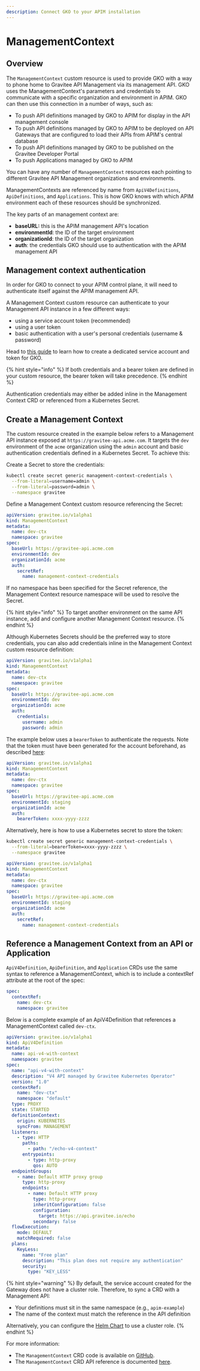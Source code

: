 ```yaml
---
description: Connect GKO to your APIM installation
---
```


# ManagementContext

## Overview

The `ManagementContext` custom resource is used to provide GKO with a way to phone home to Gravitee API Management via its management API. GKO uses the ManagementContext's parameters and credentials to communicate with a specific organization and environment in APIM. GKO can then use this connection in a number of ways, such as:

* To push API definitions managed by GKO to APIM for display in the API management console
* To push API definitions managed by GKO to APIM to be deployed on API Gateways that are configured to load their APIs from APIM's central database
* To push API definitions managed by GKO to be published on the Gravitee Developer Portal
* To push Applications managed by GKO to APIM

You can have any number of `ManagementContext` resources each pointing to different Gravitee API Management organizations and environments.

ManagementContexts are referenced by name from `ApiV4Definitions`, `ApiDefinitions`, and `Applications`. This is how GKO knows with which APIM environment each of these resources should be synchronized.

The key parts of an management context are:

* **baseURL:** this is the APIM management API's location
* **environmentId**: the ID of the target environment
* **organizationId**: the ID of the target organization
* **auth**: the credentials GKO should use to authentication with the APIM management API

## Management context authentication

In order for GKO to connect to your APIM control plane, it will need to authenticate itself against the APIM management API.

A Management Context custom resource can authenticate to your Management API instance in a few different ways: &#x20;

* using a service account token (recommended)
* using a user token
* basic authentication with a user's personal credentials (username & password)

Head to [this guide](../../guides/define-an-apim-service-account-for-gko.md) to learn how to create a dedicated service account and token for GKO.

{% hint style="info" %}
If both credentials and a bearer token are defined in your custom resource, the bearer token will take precedence.
{% endhint %}

Authentication credentials may either be added inline in the Management Context CRD or referenced from a Kubernetes Secret.

## Create a Management Context

The custom resource created in the example below refers to a Management API instance exposed at `https://gravitee-api.acme.com`. It targets the `dev` environment of the `acme` organization using the `admin` account and basic authentication credentials defined in a Kubernetes Secret. To achieve this:

Create a Secret to store the credentials:

```sh
kubectl create secret generic management-context-credentials \
  --from-literal=username=admin \
  --from-literal=password=admin \
  --namespace gravitee
```

Define a Management Context custom resource referencing the Secret:

```yaml
apiVersion: gravitee.io/v1alpha1
kind: ManagementContext
metadata:
  name: dev-ctx
  namespace: gravitee
spec:
  baseUrl: https://gravitee-api.acme.com
  environmentId: dev
  organizationId: acme
  auth:
    secretRef:
      name: management-context-credentials
```

If no namespace has been specified for the Secret reference, the Management Context resource namespace will be used to resolve the Secret.

{% hint style="info" %}
To target another environment on the same API instance, add and configure another Management Context resource.
{% endhint %}

Although Kubernetes Secrets should be the preferred way to store credentials, you can also add credentials inline in the Management Context custom resource definition:

```yaml
apiVersion: gravitee.io/v1alpha1
kind: ManagementContext
metadata:
  name: dev-ctx
  namespace: gravitee
spec:
  baseUrl: https://gravitee-api.acme.com
  environmentId: dev
  organizationId: acme
  auth:
    credentials:
      username: admin
      password: admin
```

The example below uses a `bearerToken` to authenticate the requests. Note that the token must have been generated for the account beforehand, as described [here](../../guides/define-an-apim-service-account-for-gko.md):

```yaml
apiVersion: gravitee.io/v1alpha1
kind: ManagementContext
metadata:
  name: dev-ctx
  namespace: gravitee
spec:
  baseUrl: https://gravitee-api.acme.com
  environmentId: staging
  organizationId: acme
  auth:
    bearerToken: xxxx-yyyy-zzzz
```

Alternatively, here is how to use a Kubernetes secret to store the token:

```sh
kubectl create secret generic management-context-credentials \
  --from-literal=bearerToken=xxxx-yyyy-zzzz \
  --namespace gravitee
```

```yaml
apiVersion: gravitee.io/v1alpha1
kind: ManagementContext
metadata:
  name: dev-ctx
  namespace: gravitee
spec:
  baseUrl: https://gravitee-api.acme.com
  environmentId: staging
  organizationId: acme
  auth:
    secretRef:
      name: management-context-credentials
```

## Reference a Management Context from an API or Application

`ApiV4Definition`, `ApiDefinition`, and `Application` CRDs use the same syntax to reference a ManagementContext, which is to include a contextRef attribute at the root of the spec:

```yaml
spec:
  contextRef:
    name: dev-ctx
    namespace: gravitee
```

Below is a complete example of an ApiV4Definition that references a ManagementContext called `dev-ctx`.

```yaml
apiVersion: gravitee.io/v1alpha1
kind: ApiV4Definition
metadata:
  name: api-v4-with-context
  namespace: gravitee
spec:
  name: "api-v4-with-context"
  description: "V4 API managed by Gravitee Kubernetes Operator"
  version: "1.0"
  contextRef:
    name: "dev-ctx"
    namespace: "default"
  type: PROXY
  state: STARTED
  definitionContext:
    origin: KUBERNETES
    syncFrom: MANAGEMENT
  listeners:
    - type: HTTP
      paths:
        - path: "/echo-v4-context"
      entrypoints:
        - type: http-proxy
          qos: AUTO
  endpointGroups:
    - name: Default HTTP proxy group
      type: http-proxy
      endpoints:
        - name: Default HTTP proxy
          type: http-proxy
          inheritConfiguration: false
          configuration:
            target: https://api.gravitee.io/echo
          secondary: false
  flowExecution:
    mode: DEFAULT
    matchRequired: false
  plans:
    KeyLess:
      name: "Free plan"
      description: "This plan does not require any authentication"
      security:
        type: "KEY_LESS"
```

{% hint style="warning" %}
By default, the service account created for the Gateway does not have a cluster role. Therefore, to sync a CRD with a Management API:

* Your definitions must sit in the same namespace (e.g., `apim-example`)
* The name of the context must match the reference in the API definition

Alternatively, you can configure the [Helm Chart](../../getting-started/installation/) to use a cluster role.
{% endhint %}

For more information:

* The `ManagementContext` CRD code is available on [GitHub](https://github.com/gravitee-io/gravitee-kubernetes-operator/blob/master/api/v1alpha1/managementcontext\_types.go).
* The `ManagementContext` CRD API reference is documented [here](../../reference/api-reference.md).
